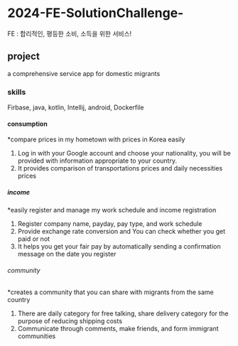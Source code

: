 # 2024-FE-SolutionChallenge-
FE : 합리적인, 평등한 소비, 소득을 위한 서비스!


## project
a comprehensive service app for domestic migrants


### skills
Firbase, java, kotlin, Intellij, android, Dockerfile


#### consumption
*compare prices in my hometown with prices in Korea easily
1. Log in with your Google account and choose your nationality, you will be provided with information appropriate to your country.
2. It provides comparison of transportations prices and daily necessities prices


##### income
*easily register and manage my work schedule and income registration
1. Register company name, payday, pay type, and work schedule
2. Provide exchange rate conversion and You can check whether you get paid or not
3. It helps you get your fair pay by automatically sending a confirmation message on the date you register


###### community
*creates a community that you can share with migrants from the same country
1. There are daily category for free talking, share delivery category for the purpose of reducing shipping costs
2. Communicate through comments, make friends, and form immigrant communities
